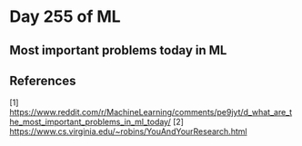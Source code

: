 # Day 255 of ML 
## Most important problems today in ML 





**References**
------------
[1] https://www.reddit.com/r/MachineLearning/comments/pe9jyt/d_what_are_the_most_important_problems_in_ml_today/
[2] https://www.cs.virginia.edu/~robins/YouAndYourResearch.html